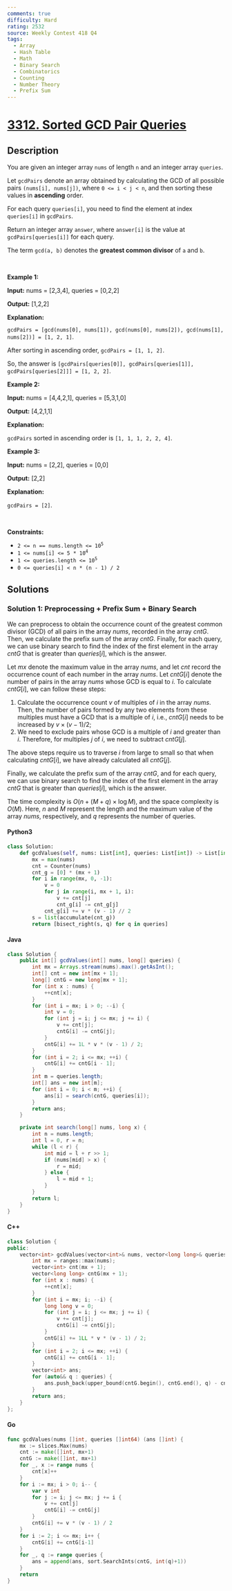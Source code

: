 ```yaml
---
comments: true
difficulty: Hard
rating: 2532
source: Weekly Contest 418 Q4
tags:
  - Array
  - Hash Table
  - Math
  - Binary Search
  - Combinatorics
  - Counting
  - Number Theory
  - Prefix Sum
---
```


<!-- problem:start -->

# [3312. Sorted GCD Pair Queries](https://leetcode.com/problems/sorted-gcd-pair-queries)

## Description

<!-- description:start -->

<p>You are given an integer array <code>nums</code> of length <code>n</code> and an integer array <code>queries</code>.</p>

<p>Let <code>gcdPairs</code> denote an array obtained by calculating the <span data-keyword="gcd-function">GCD</span> of all possible pairs <code>(nums[i], nums[j])</code>, where <code>0 &lt;= i &lt; j &lt; n</code>, and then sorting these values in <strong>ascending</strong> order.</p>

<p>For each query <code>queries[i]</code>, you need to find the element at index <code>queries[i]</code> in <code>gcdPairs</code>.</p>

<p>Return an integer array <code>answer</code>, where <code>answer[i]</code> is the value at <code>gcdPairs[queries[i]]</code> for each query.</p>

<p>The term <code>gcd(a, b)</code> denotes the <strong>greatest common divisor</strong> of <code>a</code> and <code>b</code>.</p>

<p>&nbsp;</p>
<p><strong class="example">Example 1:</strong></p>

<div class="example-block">
<p><strong>Input:</strong> <span class="example-io">nums = [2,3,4], queries = [0,2,2]</span></p>

<p><strong>Output:</strong> <span class="example-io">[1,2,2]</span></p>

<p><strong>Explanation:</strong></p>

<p><code>gcdPairs = [gcd(nums[0], nums[1]), gcd(nums[0], nums[2]), gcd(nums[1], nums[2])] = [1, 2, 1]</code>.</p>

<p>After sorting in ascending order, <code>gcdPairs = [1, 1, 2]</code>.</p>

<p>So, the answer is <code>[gcdPairs[queries[0]], gcdPairs[queries[1]], gcdPairs[queries[2]]] = [1, 2, 2]</code>.</p>
</div>

<p><strong class="example">Example 2:</strong></p>

<div class="example-block">
<p><strong>Input:</strong> <span class="example-io">nums = [4,4,2,1], queries = [5,3,1,0]</span></p>

<p><strong>Output:</strong> <span class="example-io">[4,2,1,1]</span></p>

<p><strong>Explanation:</strong></p>

<p><code>gcdPairs</code> sorted in ascending order is <code>[1, 1, 1, 2, 2, 4]</code>.</p>
</div>

<p><strong class="example">Example 3:</strong></p>

<div class="example-block">
<p><strong>Input:</strong> <span class="example-io">nums = [2,2], queries = [0,0]</span></p>

<p><strong>Output:</strong> <span class="example-io">[2,2]</span></p>

<p><strong>Explanation:</strong></p>

<p><code>gcdPairs = [2]</code>.</p>
</div>

<p>&nbsp;</p>
<p><strong>Constraints:</strong></p>

<ul>
	<li><code>2 &lt;= n == nums.length &lt;= 10<sup>5</sup></code></li>
	<li><code>1 &lt;= nums[i] &lt;= 5 * 10<sup>4</sup></code></li>
	<li><code>1 &lt;= queries.length &lt;= 10<sup>5</sup></code></li>
	<li><code>0 &lt;= queries[i] &lt; n * (n - 1) / 2</code></li>
</ul>

<!-- description:end -->

## Solutions

<!-- solution:start -->

### Solution 1: Preprocessing + Prefix Sum + Binary Search

We can preprocess to obtain the occurrence count of the greatest common divisor (GCD) of all pairs in the array $\textit{nums}$, recorded in the array $\textit{cntG}$. Then, we calculate the prefix sum of the array $\textit{cntG}$. Finally, for each query, we can use binary search to find the index of the first element in the array $\textit{cntG}$ that is greater than $\textit{queries}[i]$, which is the answer.

Let $\textit{mx}$ denote the maximum value in the array $\textit{nums}$, and let $\textit{cnt}$ record the occurrence count of each number in the array $\textit{nums}$. Let $\textit{cntG}[i]$ denote the number of pairs in the array $\textit{nums}$ whose GCD is equal to $i$. To calculate $\textit{cntG}[i]$, we can follow these steps:

1. Calculate the occurrence count $v$ of multiples of $i$ in the array $\textit{nums}$. Then, the number of pairs formed by any two elements from these multiples must have a GCD that is a multiple of $i$, i.e., $\textit{cntG}[i]$ needs to be increased by $v \times (v - 1) / 2$;
2. We need to exclude pairs whose GCD is a multiple of $i$ and greater than $i$. Therefore, for multiples $j$ of $i$, we need to subtract $\textit{cntG}[j]$.

The above steps require us to traverse $i$ from large to small so that when calculating $\textit{cntG}[i]$, we have already calculated all $\textit{cntG}[j]$.

Finally, we calculate the prefix sum of the array $\textit{cntG}$, and for each query, we can use binary search to find the index of the first element in the array $\textit{cntG}$ that is greater than $\textit{queries}[i]$, which is the answer.

The time complexity is $O(n + (M + q) \times \log M)$, and the space complexity is $O(M)$. Here, $n$ and $M$ represent the length and the maximum value of the array $\textit{nums}$, respectively, and $q$ represents the number of queries.

<!-- tabs:start -->

#### Python3

```python
class Solution:
    def gcdValues(self, nums: List[int], queries: List[int]) -> List[int]:
        mx = max(nums)
        cnt = Counter(nums)
        cnt_g = [0] * (mx + 1)
        for i in range(mx, 0, -1):
            v = 0
            for j in range(i, mx + 1, i):
                v += cnt[j]
                cnt_g[i] -= cnt_g[j]
            cnt_g[i] += v * (v - 1) // 2
        s = list(accumulate(cnt_g))
        return [bisect_right(s, q) for q in queries]
```

#### Java

```java
class Solution {
    public int[] gcdValues(int[] nums, long[] queries) {
        int mx = Arrays.stream(nums).max().getAsInt();
        int[] cnt = new int[mx + 1];
        long[] cntG = new long[mx + 1];
        for (int x : nums) {
            ++cnt[x];
        }
        for (int i = mx; i > 0; --i) {
            int v = 0;
            for (int j = i; j <= mx; j += i) {
                v += cnt[j];
                cntG[i] -= cntG[j];
            }
            cntG[i] += 1L * v * (v - 1) / 2;
        }
        for (int i = 2; i <= mx; ++i) {
            cntG[i] += cntG[i - 1];
        }
        int m = queries.length;
        int[] ans = new int[m];
        for (int i = 0; i < m; ++i) {
            ans[i] = search(cntG, queries[i]);
        }
        return ans;
    }

    private int search(long[] nums, long x) {
        int n = nums.length;
        int l = 0, r = n;
        while (l < r) {
            int mid = l + r >> 1;
            if (nums[mid] > x) {
                r = mid;
            } else {
                l = mid + 1;
            }
        }
        return l;
    }
}
```

#### C++

```cpp
class Solution {
public:
    vector<int> gcdValues(vector<int>& nums, vector<long long>& queries) {
        int mx = ranges::max(nums);
        vector<int> cnt(mx + 1);
        vector<long long> cntG(mx + 1);
        for (int x : nums) {
            ++cnt[x];
        }
        for (int i = mx; i; --i) {
            long long v = 0;
            for (int j = i; j <= mx; j += i) {
                v += cnt[j];
                cntG[i] -= cntG[j];
            }
            cntG[i] += 1LL * v * (v - 1) / 2;
        }
        for (int i = 2; i <= mx; ++i) {
            cntG[i] += cntG[i - 1];
        }
        vector<int> ans;
        for (auto&& q : queries) {
            ans.push_back(upper_bound(cntG.begin(), cntG.end(), q) - cntG.begin());
        }
        return ans;
    }
};
```

#### Go

```go
func gcdValues(nums []int, queries []int64) (ans []int) {
	mx := slices.Max(nums)
	cnt := make([]int, mx+1)
	cntG := make([]int, mx+1)
	for _, x := range nums {
		cnt[x]++
	}
	for i := mx; i > 0; i-- {
		var v int
		for j := i; j <= mx; j += i {
			v += cnt[j]
			cntG[i] -= cntG[j]
		}
		cntG[i] += v * (v - 1) / 2
	}
	for i := 2; i <= mx; i++ {
		cntG[i] += cntG[i-1]
	}
	for _, q := range queries {
		ans = append(ans, sort.SearchInts(cntG, int(q)+1))
	}
	return
}
```

<!-- tabs:end -->

<!-- solution:end -->

<!-- problem:end -->
